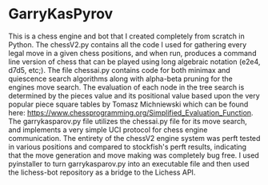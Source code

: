 # GarryKasPyrov
This is a chess engine and bot that I created completely from scratch in Python. The chessV2.py contains all the code I used for gathering every legal move
in a given chess positions, and when run, produces a command line version of chess that can be played using long algebraic notation (e2e4, d7d5, etc;). The file 
chessai.py contains code for both minimax and quiescence search algorithms along with alpha-beta pruning for the engines move search. The evaluation of each node in 
the tree search is determined by the pieces value and its positional value based upon the very popular piece square tables by Tomasz Michniewski which can be found
here: https://www.chessprogramming.org/Simplified_Evaluation_Function. The garrykasparov.py file utilizes the chessai.py file for its move search, and implements
a very simple UCI protocol for chess engine communication. The entirety of the chessV2 engine system was perft tested in various positions and compared to stockfish's 
perft results, indicating that the move generation and move making was completely bug free. I used pyinstaller to turn garrykasparov.py into an executable file and then 
used the lichess-bot repository as a bridge to the Lichess API. 
